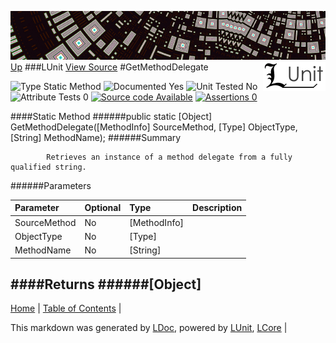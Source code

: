 ![](../Content/LUnit-banner-small.png "")
[<img align="right" src="../Content/LUnit-logo-small.png">](../../README.md)
[Up](LUnit.md)
###LUnit
[View Source](../LUnit.csproj)
#GetMethodDelegate

![Type Static Method](http://b.repl.ca/v1/Type-Static%20Method-lightgrey.png "") ![Documented Yes](http://b.repl.ca/v1/Documented-Yes-brightgreen.png "") ![Unit Tested No](http://b.repl.ca/v1/Unit%20Tested-No-lightgrey.png "") ![Attribute Tests 0](http://b.repl.ca/v1/Attribute%20Tests-0-lightgrey.png "") [![Source code Available](http://b.repl.ca/v1/Source%20code-Available-brightgreen.png "")](../LUnit.csproj) [![Assertions 0](http://b.repl.ca/v1/Assertions-0-brightgreen.png "")](../LUnit.csproj)

####Static Method
######public static [Object] GetMethodDelegate([MethodInfo] SourceMethod, [Type] ObjectType, [String] MethodName);
######Summary

            Retrieves an instance of a method delegate from a fully qualified string.
            
######Parameters

Parameter | Optional | Type | Description
:---  | :---  | :---  | :--- 
SourceMethod | No | [MethodInfo] | 
ObjectType | No | [Type] | 
MethodName | No | [String] | 

####Returns
######[Object]
---

[Home](../../README.md) | [Table of Contents](../../TableOfContents.md) | 


This markdown was generated by [LDoc](https://github.com/CodeSingularity/LDoc), powered by [LUnit](https://github.com/CodeSingularity/LUnit), [LCore](https://github.com/CodeSingularity/LCore) | 

